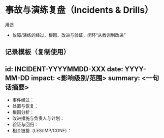 # 事故与演练复盘（Incidents & Drills）

用途

- 故障/演练的经过、根因、改进与验证，闭环“从教训到改进”

## 记录模板（复制使用）

## id: INCIDENT-YYYYMMDD-XXX date: YYYY-MM-DD impact: \<影响级别/范围> summary: \<一句话摘要>

- 事件经过：
- 处置与恢复：
- 根因分析：
- 改进措施与负责人与计划：
- 验证与回归：
- 相关链接（LES/IMP/CONF）：
